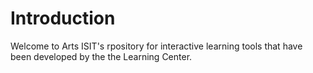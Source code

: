 # Introduction
Welcome to Arts ISIT's rpository for interactive learning tools that have been developed by the the Learning Center.
